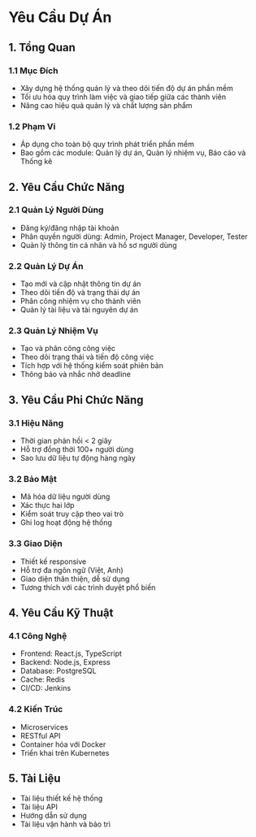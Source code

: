 # Yêu Cầu Dự Án

## 1. Tổng Quan
### 1.1 Mục Đích
- Xây dựng hệ thống quản lý và theo dõi tiến độ dự án phần mềm
- Tối ưu hóa quy trình làm việc và giao tiếp giữa các thành viên
- Nâng cao hiệu quả quản lý và chất lượng sản phẩm

### 1.2 Phạm Vi
- Áp dụng cho toàn bộ quy trình phát triển phần mềm
- Bao gồm các module: Quản lý dự án, Quản lý nhiệm vụ, Báo cáo và Thống kê

## 2. Yêu Cầu Chức Năng
### 2.1 Quản Lý Người Dùng
- Đăng ký/đăng nhập tài khoản
- Phân quyền người dùng: Admin, Project Manager, Developer, Tester
- Quản lý thông tin cá nhân và hồ sơ người dùng

### 2.2 Quản Lý Dự Án
- Tạo mới và cập nhật thông tin dự án
- Theo dõi tiến độ và trạng thái dự án
- Phân công nhiệm vụ cho thành viên
- Quản lý tài liệu và tài nguyên dự án

### 2.3 Quản Lý Nhiệm Vụ
- Tạo và phân công công việc
- Theo dõi trạng thái và tiến độ công việc
- Tích hợp với hệ thống kiểm soát phiên bản
- Thông báo và nhắc nhở deadline

## 3. Yêu Cầu Phi Chức Năng
### 3.1 Hiệu Năng
- Thời gian phản hồi < 2 giây
- Hỗ trợ đồng thời 100+ người dùng
- Sao lưu dữ liệu tự động hàng ngày

### 3.2 Bảo Mật
- Mã hóa dữ liệu người dùng
- Xác thực hai lớp
- Kiểm soát truy cập theo vai trò
- Ghi log hoạt động hệ thống

### 3.3 Giao Diện
- Thiết kế responsive
- Hỗ trợ đa ngôn ngữ (Việt, Anh)
- Giao diện thân thiện, dễ sử dụng
- Tương thích với các trình duyệt phổ biến

## 4. Yêu Cầu Kỹ Thuật
### 4.1 Công Nghệ
- Frontend: React.js, TypeScript
- Backend: Node.js, Express
- Database: PostgreSQL
- Cache: Redis
- CI/CD: Jenkins

### 4.2 Kiến Trúc
- Microservices
- RESTful API
- Container hóa với Docker
- Triển khai trên Kubernetes

## 5. Tài Liệu
- Tài liệu thiết kế hệ thống
- Tài liệu API
- Hướng dẫn sử dụng
- Tài liệu vận hành và bảo trì

